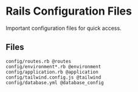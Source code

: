 # Rails Configuration Files

Important configuration files for quick access.

## Files

```
config/routes.rb @routes
config/environment*.rb @environment
config/application.rb @application
config/tailwind.config.js @tailwind
config/database.yml @database_config
``` 